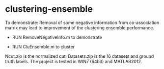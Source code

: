 # clustering-ensemble

To demonstrate: Removal of some negative information from co-association matrix may lead to improvement of the clustering ensemble performance.

- RUN RemoveNegativeInfo.m to demonstrate

- RUN CluEnsemble.m to cluster

Ncut.zip is the normalized cut, Datasets.zip is the 16 datasets and ground truth labels. The project is tested in WIN7 (64bit) and MATLAB2012.
